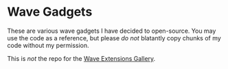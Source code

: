 Wave Gadgets
============

These are various wave gadgets I have decided to open-source.  You may use the code as a reference, but please _do not_ blatantly copy chunks of my code without my permission.

This is _not_ the repo for the [Wave Extensions Gallery](https://github.com/zmyaro/wave-extensions-gallery).
